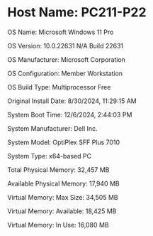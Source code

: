 # Host Name:                 PC211-P22

OS Name:                   Microsoft Windows 11 Pro

OS Version:                10.0.22631 N/A Build 22631

OS Manufacturer:           Microsoft Corporation

OS Configuration:          Member Workstation

OS Build Type:             Multiprocessor Free

Original Install Date:     8/30/2024, 11:29:15 AM

System Boot Time:          12/6/2024, 2:44:03 PM

System Manufacturer:       Dell Inc.

System Model:              OptiPlex SFF Plus 7010

System Type:               x64-based PC

Total Physical Memory:     32,457 MB

Available Physical Memory: 17,940 MB

Virtual Memory: Max Size:  34,505 MB

Virtual Memory: Available: 18,425 MB

Virtual Memory: In Use:    16,080 MB
